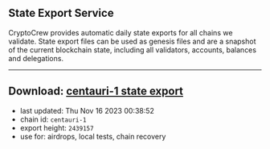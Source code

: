## State Export Service
CryptoCrew provides automatic daily state exports for all chains we validate. State export files can be used as genesis files and are a snapshot of the current blockchain state, including all validators, accounts, balances and delegations.

---
**Download: [centauri-1 state export](https://dl.ccvalidators.com/SERVICE/composable/centauri-1_export_2439157.json)**
---

- last updated: Thu Nov 16 2023 00:38:52
- chain id: `centauri-1`
- export height: `2439157`
- use for: airdrops, local tests, chain recovery
